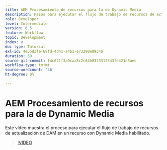 ```yaml
---
title: AEM Procesamiento de recursos para la de Dynamic Media
description: Pasos para ejecutar el flujo de trabajo de recursos de actualización de DAM en un recurso que tenga Dynamic Media habilitado.
role: Developer
level: Intermediate
version: 6.5
feature: Workflow
topic: Development
index: y
doc-type: Tutorial
exl-id: 4e55d3fe-68fd-4d41-a4b1-e73290e0934b
duration: 60
source-git-commit: f4c621f3a9caa8c2c64b8323312343fe421a5aee
workflow-type: tm+mt
source-wordcount: '46'
ht-degree: 0%

---
```


# AEM Procesamiento de recursos para la de Dynamic Media

Este vídeo muestra el proceso para ejecutar el flujo de trabajo de recursos de actualización de DAM en un recurso con Dynamic Media habilitado.

>[!VIDEO](https://video.tv.adobe.com/v/335456?quality=12&learn=on)
